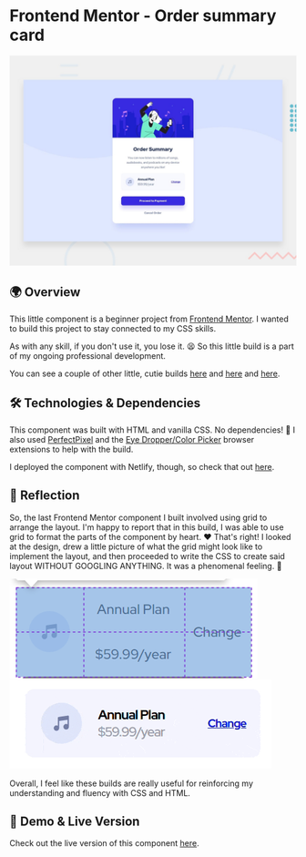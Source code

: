 # Frontend Mentor - Order summary card

![Design preview for the Order summary card coding challenge](./Project%20Requirements/design/desktop-preview.jpg)

## 🌍 Overview

This little component is a beginner project from [Frontend Mentor](https://www.frontendmentor.io/challenges/order-summary-component-QlPmajDUj/hub). I wanted to build this project to stay connected to my CSS skills.

As with any skill, if you don't use it, you lose it. 😫 So this little build is a part of my ongoing professional development.

You can see a couple of other little, cutie builds [here](https://github.com/crwainstock/fe-mentor-qr) and [here](https://github.com/crwainstock/fe-mentor-3-column-preview-card) and [here](https://github.com/crwainstock/fe-mentor-single-price-grid).

## 🛠️ Technologies & Dependencies

This component was built with HTML and vanilla CSS. No dependencies! 🥳 I also used [PerfectPixel](https://www.welldonecode.com/perfectpixel/) and the [Eye Dropper/Color Picker](https://eyedropper.org/) browser extensions to help with the build.

I deployed the component with Netlify, though, so check that out [here](https://silly-crostata-2328cf.netlify.app/).

## 🤔 Reflection

So, the last Frontend Mentor component I built involved using grid to arrange the layout. I'm happy to report that in this build, I was able to use grid to format the parts of the component by heart. ❤️ That's right! I looked at the design, drew a little picture of what the grid might look like to implement the layout, and then proceeded to write the CSS to create said layout WITHOUT GOOGLING ANYTHING. It was a phenomenal feeling. 🙂

![simple-grid](./Screenshots/simple-grid.png)
![grid-compare](./Screenshots/grid-compare.gif)

Overall, I feel like these builds are really useful for reinforcing my understanding and fluency with CSS and HTML.

## 👀 Demo & Live Version

Check out the live version of this component [here](https://silly-crostata-2328cf.netlify.app/).
